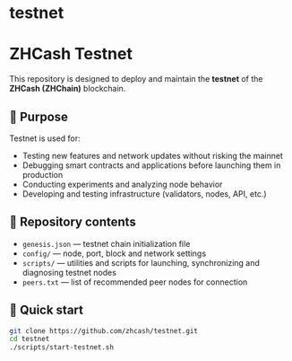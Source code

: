 # testnet
# ZHCash Testnet

This repository is designed to deploy and maintain the **testnet** of the **ZHCash (ZHChain)** blockchain.

## 🔧 Purpose

Testnet is used for:

- Testing new features and network updates without risking the mainnet
- Debugging smart contracts and applications before launching them in production
- Conducting experiments and analyzing node behavior
- Developing and testing infrastructure (validators, nodes, API, etc.)

## 📂 Repository contents

- `genesis.json` — testnet chain initialization file
- `config/` — node, port, block and network settings
- `scripts/` — utilities and scripts for launching, synchronizing and diagnosing testnet nodes
- `peers.txt` — list of recommended peer nodes for connection

## 🚀 Quick start

```bash
git clone https://github.com/zhcash/testnet.git
cd testnet
./scripts/start-testnet.sh
